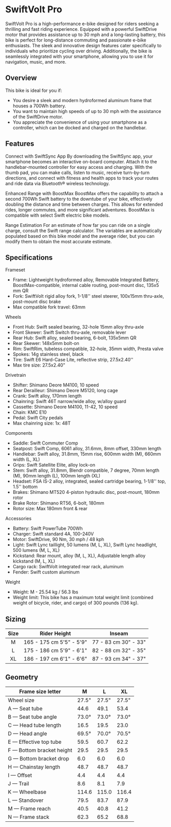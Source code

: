 # SwiftVolt Pro

SwiftVolt Pro is a high-performance e-bike designed for riders seeking a thrilling and fast riding experience. Equipped with a powerful SwiftDrive motor that provides assistance up to 30 mph and a long-lasting battery, this bike is perfect for long-distance commuting and passionate e-bike enthusiasts. The sleek and innovative design features cater specifically to individuals who prioritize cycling over driving. Additionally, the bike is seamlessly integrated with your smartphone, allowing you to use it for navigation, music, and more.
## Overview
This bike is ideal for you if:
- You desire a sleek and modern hydroformed aluminum frame that houses a 700Wh battery.
- You want to maintain high speeds of up to 30 mph with the assistance of the SwiftDrive motor.
- You appreciate the convenience of using your smartphone as a controller, which can be docked and charged on the handlebar.

## Features

Connect with SwiftSync App
By downloading the SwiftSync app, your smartphone becomes an interactive on-board computer. Attach it to the handlebar-mounted controller for easy access and charging. With the thumb pad, you can make calls, listen to music, receive turn-by-turn directions, and connect with fitness and health apps to track your routes and ride data via Bluetooth® wireless technology.

Enhanced Range with BoostMax
BoostMax offers the capability to attach a second 700Wh Swift battery to the downtube of your bike, effectively doubling the distance and time between charges. This allows for extended rides, longer commutes, and more significant adventures. BoostMax is compatible with select Swift electric bike models.

Range Estimation
For an estimate of how far you can ride on a single charge, consult the Swift range calculator. The variables are automatically populated based on this bike model and the average rider, but you can modify them to obtain the most accurate estimate.

## Specifications
Frameset
- Frame: Lightweight hydroformed alloy, Removable Integrated Battery, BoostMax-compatible, internal cable routing, post-mount disc, 135x5 mm QR
- Fork: SwiftVolt rigid alloy fork, 1-1/8'' steel steerer, 100x15mm thru-axle, post-mount disc brake
- Max compatible fork travel: 63mm

Wheels
- Front Hub: Swift sealed bearing, 32-hole 15mm alloy thru-axle
- Front Skewer: Swift Switch thru-axle, removable lever
- Rear Hub: Swift alloy, sealed bearing, 6-bolt, 135x5mm QR
- Rear Skewer: 148x5mm bolt-on
- Rim: SwiftRim, tubeless compatible, 32-hole, 35mm width, Presta valve
- Spokes: 14g stainless steel, black
- Tire: Swift E6 Hard-Case Lite, reflective strip, 27.5x2.40''
- Max tire size: 27.5x2.40"

Drivetrain
- Shifter: Shimano Deore M4100, 10 speed
- Rear Derailleur: Shimano Deore M5120, long cage
- Crank: Swift alloy, 170mm length
- Chainring: Swift 46T narrow/wide alloy, w/alloy guard
- Cassette: Shimano Deore M4100, 11-42, 10 speed
- Chain: KMC E10
- Pedal: Swift City pedals
- Max chainring size: 1x: 48T

Components
- Saddle: Swift Commuter Comp
- Seatpost: Swift Comp, 6061 alloy, 31.6mm, 8mm offset, 330mm length
- Handlebar: Swift alloy, 31.8mm, 15mm rise, 600mm width (M), 660mm width (L, XL)
- Grips: Swift Satellite Elite, alloy lock-on
- Stem: Swift alloy, 31.8mm, Blendr compatible, 7 degree, 70mm length (M), 90mm length (L), 100mm length (XL)
- Headset: FSA IS-2 alloy, integrated, sealed cartridge bearing, 1-1/8'' top, 1.5'' bottom
- Brakes: Shimano MT520 4-piston hydraulic disc, post-mount, 180mm rotor
- Brake Rotor: Shimano RT56, 6-bolt, 180mm
- Rotor size: Max 180mm front & rear

Accessories
- Battery: Swift PowerTube 700Wh
- Charger: Swift standard 4A, 100-240V
- Motor: SwiftDrive, 90 Nm, 30 mph / 48 kph
- Light: Swift Lync taillight, 50 lumens (M, L, XL), Swift Lync headlight, 500 lumens (M, L, XL)
- Kickstand: Rear mount, alloy (M, L, XL), Adjustable length alloy kickstand (M, L, XL)
- Cargo rack: SwiftVolt integrated rear rack, aluminum
- Fender: Swift custom aluminum

Weight
- Weight: M - 25.54 kg / 56.3 lbs
- Weight limit: This bike has a maximum total weight limit (combined weight of bicycle, rider, and cargo) of 300 pounds (136 kg).

## Sizing
| Size |     Rider Height      |     Inseam    |
|:----:|:---------------------:|:-------------:|
|   M  | 165 - 175 cm 5'5" - 5'9" | 77 - 83 cm 30" - 33" |
|   L  | 175 - 186 cm 5'9" - 6'1" | 82 - 88 cm 32" - 35" |
|  XL  | 186 - 197 cm 6'1" - 6'6" | 87 - 93 cm 34" - 37" |

## Geometry
| Frame size letter         | M     | L     | XL    |
|---------------------------|-------|-------|-------|
| Wheel size                | 27.5" | 27.5" | 27.5" |
| A — Seat tube             | 44.6  | 49.1  | 53.4  |
| B — Seat tube angle       | 73.0° | 73.0° | 73.0° |
| C — Head tube length      | 16.5  | 19.5  | 23.0  |
| D — Head angle            | 69.5° | 70.0° | 70.5° |
| E — Effective top tube    | 59.5  | 60.7  | 62.2  |
| F — Bottom bracket height | 29.5  | 29.5  | 29.5  |
| G — Bottom bracket drop   | 6.0   | 6.0   | 6.0   |
| H — Chainstay length      | 48.7  | 48.7  | 48.7  |
| I — Offset                | 4.4   | 4.4   | 4.4   |
| J — Trail                 | 8.6   | 8.1   | 7.9   |
| K — Wheelbase             | 114.6 | 115.0 | 116.4 |
| L — Standover             | 79.5  | 83.7  | 87.9  |
| M — Frame reach           | 40.5  | 40.8  | 41.2  |
| N — Frame stack           | 62.3  | 65.2  | 68.8  |
